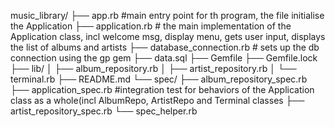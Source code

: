 

music_library/
  ├── app.rb #main entry point for th program, the file initialise the Application
  ├── application.rb # the main implementation of the Application class, incl welcome msg, display menu, gets user input, displays the list of albums and artists
  ├── database_connection.rb # sets up the db connection using the gp gem
  ├── data.sql
  ├── Gemfile
  ├── Gemfile.lock
  ├── lib/
  │   ├── album_repository.rb
  │   ├── artist_repository.rb
  │   └── terminal.rb
  ├── README.md
  └── spec/
      ├── album_repository_spec.rb
      ├── application_spec.rb #integration test for  behaviors of the Application class as a whole(incl AlbumRepo, ArtistRepo and Terminal classes
      ├── artist_repository_spec.rb
      └── spec_helper.rb

